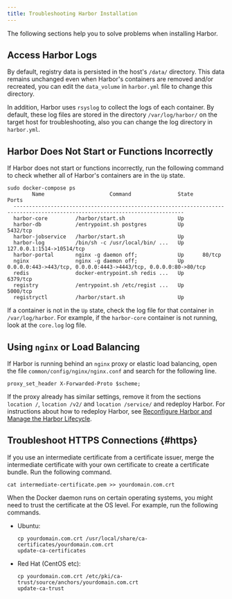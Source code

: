 ```yaml
---
title: Troubleshooting Harbor Installation
---
```


The following sections help you to solve problems when installing Harbor.

## Access Harbor Logs

By default, registry data is persisted in the host's `/data/` directory.  This data remains unchanged even when Harbor's containers are removed and/or recreated, you can edit the `data_volume` in `harbor.yml` file to change this directory.

In addition, Harbor uses `rsyslog` to collect the logs of each container. By default, these log files are stored in the directory `/var/log/harbor/` on the target host for troubleshooting, also you can change the log directory in `harbor.yml`.

## Harbor Does Not Start or Functions Incorrectly

If Harbor does not start or functions incorrectly, run the following command to check whether all of Harbor's containers are in the `Up` state.

```
sudo docker-compose ps
        Name                     Command               State                    Ports
  -----------------------------------------------------------------------------------------------------------------------------
  harbor-core         /harbor/start.sh                 Up
  harbor-db           /entrypoint.sh postgres          Up      5432/tcp
  harbor-jobservice   /harbor/start.sh                 Up
  harbor-log          /bin/sh -c /usr/local/bin/ ...   Up      127.0.0.1:1514->10514/tcp
  harbor-portal       nginx -g daemon off;             Up      80/tcp
  nginx               nginx -g daemon off;             Up      0.0.0.0:443->443/tcp, 0.0.0.0:4443->4443/tcp, 0.0.0.0:80->80/tcp
  redis               docker-entrypoint.sh redis ...   Up      6379/tcp
  registry            /entrypoint.sh /etc/regist ...   Up      5000/tcp
  registryctl         /harbor/start.sh                 Up
```

If a container is not in the `Up` state, check the log file for that container in `/var/log/harbor`. For example, if the `harbor-core` container is not running, look at the `core.log` log file.

## Using `nginx` or Load Balancing

If Harbor is running behind an `nginx` proxy or elastic load balancing, open the file `common/config/nginx/nginx.conf` and search for the following line.

```
proxy_set_header X-Forwarded-Proto $scheme;
```

If the proxy already has similar settings, remove it from the sections `location /`, `location /v2/` and `location /service/` and redeploy Harbor. For instructions about how to redeploy Harbor, see [Reconfigure Harbor and Manage the Harbor Lifecycle](../reconfigure-manage-lifecycle.md).

## Troubleshoot HTTPS Connections {#https}

If you use an intermediate certificate from a certificate issuer, merge the intermediate certificate with your own certificate to create a certificate bundle. Run the following command.

```shell
cat intermediate-certificate.pem >> yourdomain.com.crt
```

When the Docker daemon runs on certain operating systems, you might need to trust the certificate at the OS level. For example, run the following commands.

- Ubuntu:

    ```shell
    cp yourdomain.com.crt /usr/local/share/ca-certificates/yourdomain.com.crt 
    update-ca-certificates
    ```

- Red Hat (CentOS etc):

    ```shell
    cp yourdomain.com.crt /etc/pki/ca-trust/source/anchors/yourdomain.com.crt
    update-ca-trust
    ```
